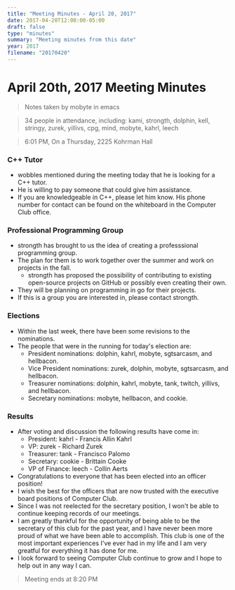 ```yaml
---
title: "Meeting Minutes - April 20, 2017"
date: 2017-04-20T12:00:00-05:00
draft: false
type: "minutes"
summary: "Meeting minutes from this date"
year: 2017
filename: "20170420"
---
```


# April 20th, 2017 Meeting Minutes
> Notes taken by mobyte in emacs

> 34 people in attendance, including: kami, strongth, dolphin, kell, stringy, zurek, yillivs, cpg, mind, mobyte, kahrl, leech

> 6:01 PM, On a Thursday, 2225 Kohrman Hall

### C++ Tutor
- wobbles mentioned during the meeting today that he is looking for a C++ tutor.
- He is willing to pay someone that could give him assistance.
- If you are knowledgeable in C++, please let him know. His phone number for contact can be found on the whiteboard in the Computer Club office.

### Professional Programming Group
- strongth has brought to us the idea of creating a professsional programming group.
- The plan for them is to work together over the summer and work on projects in the fall.
  - strongth has proposed the possibility of contributing to existing open-source projects on GitHub or possibly even creating their own.
- They will be planning on programming in go for their projects.
- If this is a group you are interested in, please contact strongth.

### Elections
- Within the last week, there have been some revisions to the nominations.
- The people that were in the running for today's election are:
  - President nominations: dolphin, kahrl, mobyte, sgtsarcasm, and hellbacon.
  - Vice President nominations: zurek, dolphin, mobyte, sgtsarcasm, and hellbacon.
  - Treasurer nominations: dolphin, kahrl, mobyte, tank, twitch, yillivs, and hellbacon.
  - Secretary nominations: mobyte, hellbacon, and cookie.

### Results
- After voting and discussion the following results have come in:
  - President: kahrl - Francis Allin Kahrl
  - VP: zurek - Richard Zurek
  - Treasurer: tank - Francisco Palomo
  - Secretary: cookie - Brittain Cooke
  - VP of Finance: leech - Collin Aerts
- Congratulations to everyone that has been elected into an officer position!
- I wish the best for the officers that are now trusted with the executive board positions of Computer Club.
- Since I was not reelected for the secretary position, I won't be able to continue keeping records of our meetings.
- I am greatly thankful for the opportunity of being able to be the secretary of this club for the past year, and I have never been more proud of what we have been able to accomplish. This club is one of the most important experiences I've ever had in my life and I am very greatful for everything it has done for me.
- I look forward to seeing Computer Club continue to grow and I hope to help out in any way I can.

> Meeting ends at 8:20 PM
